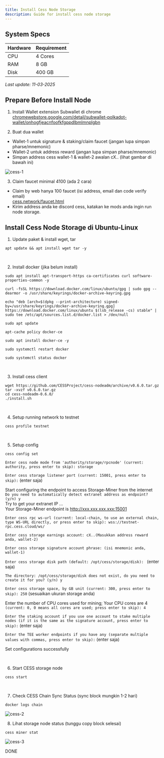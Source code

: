 ```yaml
---
title: Install Cess Node Storage
description: Guide for install cess node storage
---
```


## System Specs
| Hardware  |	Requirement |
|-----------|---------------|
| CPU	    | 4 Cores       |
| RAM	    | 8 GB          |
| Disk      | 400 GB        |

<i>Last update: 11-03-2025</i>

## Prepare Before Install Node
1. Install Wallet extension Subwallet di chrome  
   <a href="https://chromewebstore.google.com/detail/subwallet-polkadot-wallet/onhogfjeacnfoofkfgppdlbmlmnplgbn" target="_blank" rel="noopener noreferrer">chromewebstore.google.com/detail/subwallet-polkadot-wallet/onhogfjeacnfoofkfgppdlbmlmnplgbn</a>

2. Buat dua wallet
- Wallet-1 untuk signature & staking/claim faucet (jangan lupa simpan pharse/mnemonic)
- Wallet-2 untuk address reward (jangan lupa simpan pharse/mnemonic)
- Simpan address cess wallet-1 & wallet-2 awalan cX.. (lihat gambar di bawah ini)
<img src="/cess-1.png" alt="cess-1" />

3. Claim faucet minimal 4100 (ada 2 cara)  
- Claim by web hanya 100 faucet (isi address, email dan code verify email)  
  <a href="http://cess.network/faucet.html" target="_blank" rel="noopener noreferrer"> cess.network/faucet.html</a>
- Kirim address anda ke discord cess, katakan ke mods anda ingin run node storage.

## Install Cess Node Storage di Ubuntu-Linux

1. Update paket & install wget, tar

```
apt update && apt install wget tar -y
```
</br>

2. Install docker (jika belum install)

```
sudo apt install apt-transport-https ca-certificates curl software-properties-common -y
```

```
curl -fsSL https://download.docker.com/linux/ubuntu/gpg | sudo gpg --dearmor -o /usr/share/keyrings/docker-archive-keyring.gpg
```

```
echo "deb [arch=$(dpkg --print-architecture) signed-by=/usr/share/keyrings/docker-archive-keyring.gpg] https://download.docker.com/linux/ubuntu $(lsb_release -cs) stable" | sudo tee /etc/apt/sources.list.d/docker.list > /dev/null
```

```
sudo apt update
```

```
apt-cache policy docker-ce
```

```
sudo apt install docker-ce -y
```

```
sudo systemctl restart docker
```

```
sudo systemctl status docker
```

</br>

3. Install cess client

```
wget https://github.com/CESSProject/cess-nodeadm/archive/v0.6.0.tar.gz
tar -xvzf v0.6.0.tar.gz
cd cess-nodeadm-0.6.0/
./install.sh
```
</br>

4. Setup running network to testnet

```
cess profile testnet
```
</br>

5. Setup config

```
cess config set
```

`Enter cess node mode from 'authority/storage/rpcnode' (current: authority, press enter to skip): storage`  

`Enter cess storage listener port (current: 15001, press enter to skip):` (enter saja)  

 Start configuring the endpoint to access Storage-Miner from the internet  
  `Do you need to automatically detect extranet address as endpoint? (y/n) y`  
  Try to get your extranet IP ...  
  Your Storage-Miner endpoint is http://xxx.xxx.xxx.xxx:15001  

`Enter cess rpc ws-url (current: local-chain, to use an external chain, type WS-URL directly, or press enter to skip): wss://testnet-rpc.cess.cloud/ws/`

`Enter cess storage earnings account: cX..(Masukkan address reward anda, wallet-2)`

`Enter cess storage signature account phrase: (isi mnemonic anda, wallet-1)`

`Enter cess storage disk path (default: /opt/cess/storage/disk): ` (enter saja)

`The directory: /opt/cess/storage/disk does not exist, do you need to create it for you? (y/n) y`

`Enter cess storage space, by GB unit (current: 300, press enter to skip): 250` (sesuaikan ukuran storage anda)

Enter the number of CPU cores used for mining; Your CPU cores are 4  
  `(current: 0, 0 means all cores are used; press enter to skip): 4`

`Enter the staking account if you use one account to stake multiple nodes (if it is the same as the signature account, press enter to skip):` (enter saja)

`Enter the TEE worker endpoints if you have any (separate multiple values with commas, press enter to skip):` (enter saja)

Set configurations successfully

</br>

6. Start CESS storage node

```
cess start
```
</br>

7. Check CESS Chain Sync Status (sync block mungkin 1-2 hari)

```
docker logs chain
```
<img src="/cess-2.png" alt="cess-2" />
</br>

8. Lihat storage node status (tunggu copy block selesai)

```
cess miner stat
```
<img src="/cess-3.png" alt="cess-3" />

DONE

<head>
<!-- Google tag (gtag.js) -->
<script async src="https://www.googletagmanager.com/gtag/js?id=G-4WB2W24M31"></script>
<script>
  window.dataLayer = window.dataLayer || [];
  function gtag(){dataLayer.push(arguments);}
  gtag('js', new Date());
  gtag('config', 'G-4WB2W24M31');
</script>
</head>